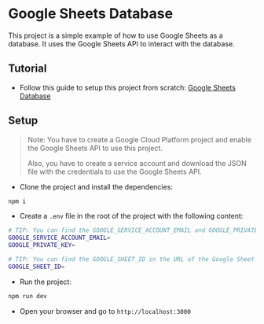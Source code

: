 # Google Sheets Database

This project is a simple example of how to use Google Sheets as a database. It uses the Google Sheets API to interact with the database.

## Tutorial

- Follow this guide to setup this project from scratch: [Google Sheets Database](https://thenewstack.io/how-to-use-google-sheets-as-a-database-with-react-and-ssr/)

## Setup

> Note: You have to create a Google Cloud Platform project and enable the Google Sheets API to use this project.
>
> Also, you have to create a service account and download the JSON file with the credentials to use the Google Sheets API.

- Clone the project and install the dependencies:

```bash
npm i
```

- Create a `.env` file in the root of the project with the following content:

```bash
# TIP: You can find the GOOGLE_SERVICE_ACCOUNT_EMAIL and GOOGLE_PRIVATE_KEY in the JSON file you downloaded from Google Cloud Platform in project -> service accounts -> create service account -> create key -> JSON
GOOGLE_SERVICE_ACCOUNT_EMAIL=
GOOGLE_PRIVATE_KEY=

# TIP: You can find the GOOGLE_SHEET_ID in the URL of the Google Sheet after /d/ and before /edit
GOOGLE_SHEET_ID=
```

- Run the project:

```bash
npm run dev
```

- Open your browser and go to `http://localhost:3000`
